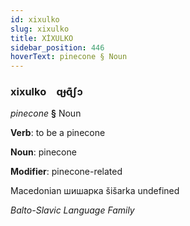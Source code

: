 ```yaml
---
id: xixulko
slug: xixulko
title: XİXULKO
sidebar_position: 446
hoverText: pinecone § Noun
---
```


### xixulko&emsp;<span kind="abugida">ɋɟɋ͊ʃɔ</span>

*pinecone* **§** Noun

**Verb**: to be a pinecone

**Noun**: pinecone

**Modifier**: pinecone-related

Macedonian шишарка šišarka undefined

*Balto-Slavic Language Family*